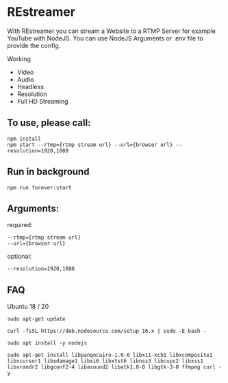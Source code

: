 # REstreamer


With REstreamer you can stream a Website to a RTMP Server for example YouTube with NodeJS.
You can use NodeJS Arguments or .env file to provide the config.

Working
* Video
* Audio
* Headless
* Resolution
* Full HD Streaming

## To use, please call:
```
npm install
npm start --rtmp={rtmp stream url} --url={browser url} --resolution=1920,1080
```

## Run in background
```
npm run forever:start
```

## Arguments:

required:
```
--rtmp={rtmp stream url}
--url={browser url}
```
optional:
```
--resolution=1920,1080
```


## FAQ

Ubuntu 18 / 20


```
sudo apt-get update
```

```
curl -fsSL https://deb.nodesource.com/setup_16.x | sudo -E bash -
```

```
sudo apt install -y nodejs
```
```
sudo apt-get install libpangocairo-1.0-0 libx11-xcb1 libxcomposite1 libxcursor1 libxdamage1 libxi6 libxtst6 libnss3 libcups2 libxss1 libxrandr2 libgconf2-4 libasound2 libatk1.0-0 libgtk-3-0 ffmpeg curl -y
```